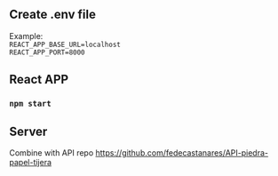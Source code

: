 ## Create .env file  
Example:  
`REACT_APP_BASE_URL=localhost`  
`REACT_APP_PORT=8000`  

## React APP
### `npm start`  
  
## Server
Combine with API repo
https://github.com/fedecastanares/API-piedra-papel-tijera
